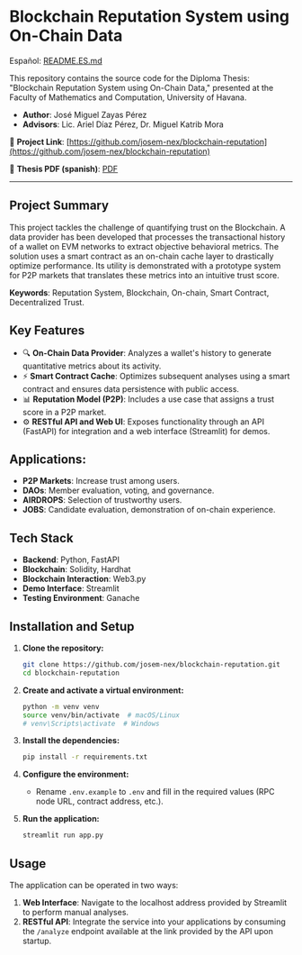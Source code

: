 # Blockchain Reputation System using On-Chain Data

Español: [README.ES.md](README.ES.md)

This repository contains the source code for the Diploma Thesis: "Blockchain Reputation System using On-Chain Data," presented at the Faculty of Mathematics and Computation, University of Havana.

- **Author**: José Miguel Zayas Pérez
- **Advisors**: Lic. Ariel Díaz Pérez, Dr. Miguel Katrib Mora

🔗 **Project Link**: [https://github.com/josem-nex/blockchain-reputation](https://github.com/josem-nex/blockchain-reputation)

🔗 **Thesis PDF (spanish)**: [PDF](reputation.pdf)

---

## Project Summary

This project tackles the challenge of quantifying trust on the Blockchain. A data provider has been developed that processes the transactional history of a wallet on EVM networks to extract objective behavioral metrics. The solution uses a smart contract as an on-chain cache layer to drastically optimize performance. Its utility is demonstrated with a prototype system for P2P markets that translates these metrics into an intuitive trust score.

**Keywords**: Reputation System, Blockchain, On-chain, Smart Contract, Decentralized Trust.

## Key Features

- 🔍 **On-Chain Data Provider**: Analyzes a wallet's history to generate quantitative metrics about its activity.
- ⚡ **Smart Contract Cache**: Optimizes subsequent analyses using a smart contract and ensures data persistence with public access.
- 📊 **Reputation Model (P2P)**: Includes a use case that assigns a trust score in a P2P market.
- ⚙️ **RESTful API and Web UI**: Exposes functionality through an API (FastAPI) for integration and a web interface (Streamlit) for demos.

## Applications:

- **P2P Markets**: Increase trust among users.
- **DAOs**: Member evaluation, voting, and governance.
- **AIRDROPS**: Selection of trustworthy users.
- **JOBS**: Candidate evaluation, demonstration of on-chain experience.

## Tech Stack

- **Backend**: Python, FastAPI
- **Blockchain**: Solidity, Hardhat
- **Blockchain Interaction**: Web3.py
- **Demo Interface**: Streamlit
- **Testing Environment**: Ganache

## Installation and Setup

1.  **Clone the repository:**

    ```bash
    git clone https://github.com/josem-nex/blockchain-reputation.git
    cd blockchain-reputation
    ```

2.  **Create and activate a virtual environment:**

    ```bash
    python -m venv venv
    source venv/bin/activate  # macOS/Linux
    # venv\Scripts\activate  # Windows
    ```

3.  **Install the dependencies:**

    ```bash
    pip install -r requirements.txt
    ```

4.  **Configure the environment:**

    - Rename `.env.example` to `.env` and fill in the required values (RPC node URL, contract address, etc.).

5.  **Run the application:**
    ```bash
    streamlit run app.py
    ```

## Usage

The application can be operated in two ways:

1.  **Web Interface**: Navigate to the localhost address provided by Streamlit to perform manual analyses.
2.  **RESTful API**: Integrate the service into your applications by consuming the `/analyze` endpoint available at the link provided by the API upon startup.
